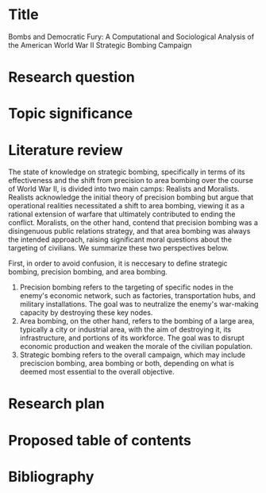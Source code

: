 # Title
Bombs and Democratic Fury: A Computational and Sociological Analysis of the American World War II Strategic Bombing Campaign

# Research question

# Topic significance

# Literature review
The state of knowledge on strategic bombing, specifically in terms of its effectiveness and the shift from precision to area bombing over the course of World War II, is divided into two main camps: Realists and Moralists. Realists acknowledge the initial theory of precision bombing but argue that operational realities necessitated a shift to area bombing, viewing it as a rational extension of warfare that ultimately contributed to ending the conflict. Moralists, on the other hand, contend that precision bombing was a disingenuous public relations strategy, and that area bombing was always the intended approach, raising significant moral questions about the targeting of civilians. We summarize these two perspectives below. 

First, in order to avoid confusion, it is neccesary to define strategic bombing, precision bombing, and area bombing. 
1. Precision bombing refers to the targeting of specific nodes in the enemy's economic network, such as factories, transportation hubs, and military installations. The goal was to neutralize the enemy's war-making capacity by destroying these key nodes.
2. Area bombing, on the other hand, refers to the bombing of a large area, typically a city or industrial area, with the aim of destroying it, its infrastructure, and portions of its workforce. The goal was to disrupt economic production and weaken the morale of the civilian population.
3. Strategic bombing refers to the overall campaign, which may include preciscion bombing, area bombing or both, depending on what is deemed most essential to the overall objective.



# Research plan

# Proposed table of contents

# Bibliography
